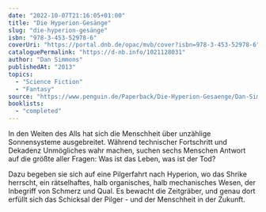 ```yaml
---
date: "2022-10-07T21:16:05+01:00"
title: "Die Hyperion-Gesänge"
slug: "die-hyperion-gesänge"
isbn: "978-3-453-52978-6"
coverUri: "https://portal.dnb.de/opac/mvb/cover?isbn=978-3-453-52978-6"
cataloguePermalink: "https://d-nb.info/1021128031"
author: "Dan Simmons"
publishedAt: "2013"
topics:
  - "Science Fiction"
  - "Fantasy"
source: "https://www.penguin.de/Paperback/Die-Hyperion-Gesaenge/Dan-Simmons/Heyne/e406505.rhd"
booklists:
  - "completed"
---
```

In den Weiten des Alls hat sich die Menschheit über unzählige Sonnensysteme 
ausgebreitet. Während technischer Fortschritt und Dekadenz Unmögliches wahr 
machen, suchen sechs Menschen Antwort auf die größte aller Fragen: Was ist das 
Leben, was ist der Tod?

Dazu begeben sie sich auf eine Pilgerfahrt nach Hyperion, wo das Shrike 
herrscht, ein rätselhaftes, halb organisches, halb mechanisches Wesen, der 
Inbegriff von Schmerz und Qual. Es bewacht die Zeitgräber, und genau dort 
erfüllt sich das Schicksal der Pilger - und der Menschheit in der Zukunft. 